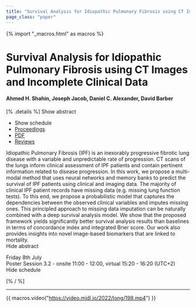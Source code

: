 ```yaml
---
title: "Survival Analysis for Idiopathic Pulmonary Fibrosis using CT Images and Incomplete Clinical Data"
page_class: "paper"
---
```


{% import "_macros.html" as macros %}

# Survival Analysis for Idiopathic Pulmonary Fibrosis using CT Images and Incomplete Clinical Data

#### Ahmed H. Shahin, Joseph Jacob, Daniel C. Alexander, David Barber

[% .details %]
<a class="toggle_visibility" data-selector=".abstract" data-level="3">Show abstract</a>
- <a class="toggle_visibility" data-selector=".schedule" data-level="3">Show schedule</a>
- <a href="">Proceedings</a>
- <a href="https://openreview.net/pdf?id=YWDmiiJ4hYP">PDF</a>
- <a href="https://openreview.net/forum?id=YWDmiiJ4hYP">Reviews</a>

<p>
    <span class="abstract">
        Idiopathic Pulmonary Fibrosis (IPF) is an inexorably progressive fibrotic lung disease with a variable and unpredictable rate of progression. CT scans of the lungs inform clinical assessment of IPF patients and contain pertinent information related to disease progression. In this work, we propose a multi-modal method that uses neural networks and memory banks to predict the survival of IPF patients using clinical and imaging data. The majority of clinical IPF patient records have missing data (e.g. missing lung function tests). To this end, we propose a probabilistic model that captures the dependencies between the observed clinical variables and imputes missing ones. This principled approach to missing data imputation can be naturally combined with a deep survival analysis model. We show that the proposed framework yields significantly better survival analysis results than baselines in terms of concordance index and integrated Brier score. Our work also provides insights into novel image-based biomarkers that are linked to mortality.
        <br>
        <span class="actions"><a class="toggle_visibility" data-level="2">Hide abstract</a></span>
    </span>
</p>

<p>
    <span class="schedule">
        Friday 8th July<br>Poster Session 3.2 - onsite 11:00 - 12:00, virtual 15:20 - 16:20 (UTC+2)
        <br>
        <span class="actions"><a class="toggle_visibility" data-level="2">Hide schedule</a></span>
    </span>
</p>

[% / %]


---
{{ macros.video("https://video.midl.io/2022/long/198.mp4") }}
